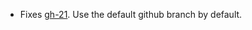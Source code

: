* Fixes [gh-21][i21]. Use the default github branch by default.

[i21]: https://github.com/n8han/conscript/issues/21
